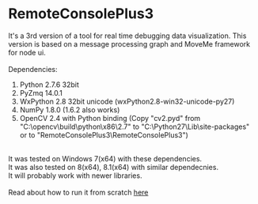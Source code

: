 RemoteConsolePlus3
==================

It's a 3rd version of a tool for real time debugging data visualization. This version is based on a message processing graph and MoveMe framework for node ui.<br>
<br>
Dependencies:<br>
1) Python 2.7.6 32bit<br>
2) PyZmq 14.0.1<br>
3) WxPython 2.8 32bit unicode (wxPython2.8-win32-unicode-py27)<br>
4) NumPy 1.8.0 (1.6.2 also works)<br>
5) OpenCV 2.4 with Python binding (Copy "cv2.pyd" from "C:\opencv\build\python\x86\2.7\" to "C:\Python27\Lib\site-packages\" or to "RemoteConsolePlus3\RemoteConsolePlus3")<br>
<br>
It was tested on Windows 7(x64) with these dependencies.<br>
It was also tested on 8(x64), 8.1(x64) with similar dependecnies.<br>
It will probably work with newer libraries.<br>
<br>
Read about how to run it from scratch <a href="https://raw.github.com/Akson/RemoteConsolePlus3/master/HowToRunFromScratch.txt">here</a>
